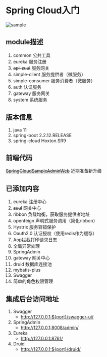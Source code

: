 # Spring Cloud入门

![sample](/file/service_v1.0.png)

## module描述

1. common 公共工具
2. eureka 服务注册
3. ~~api-zuul~~ 服务网关
4. simple-client 服务提供者（微服务）
5. simple-consumer 服务消费者（微服务）
6. auth 认证服务
7. gateway 服务网关
8. system 系统服务

## 版本信息

1. java 11
2. spring-boot 2.2.12.RELEASE
3. spring-cloud Hoxton.SR9

## 前端代码

[~~SpringCloudSampleAdminWeb~~](https://github.com/sdwfqin/SpringCloudSampleAdminWeb) 近期准备新升级

## 已添加内容

1. eureka 注册中心
2. ~~zuul~~ 网关中心
3. ribbon 负载均衡，获取服务提供者地址
4. openfeign 声明式服务调用（简化ribbon）
5. Hystrix 服务容错保护
6. Oauth2.0 认证授权（使用redis作为缓存）
7. Aop拦截打印请求日志
8. 全局异常处理
9. SpringAdmin
10. gateway 网关中心
11. druid 数据库连接池
12. mybatis-plus 
13. Swagger
14. 简单的角色权限管理

## 集成后台访问地址

1. Swagger
    - http://127.0.0.1:${port}/swagger-ui/
2. SpringAdmin
    - http://127.0.0.1:8008/admin/
3. Eureka
    - http://127.0.0.1:8761/
4. Druid
    - http://127.0.0.1:${port}/druid/
